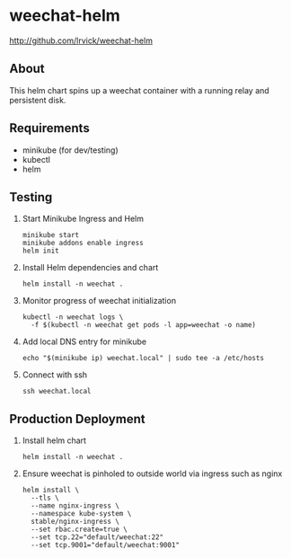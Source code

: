 # weechat-helm #

<http://github.com/lrvick/weechat-helm>

## About ##

This helm chart spins up a weechat container with a running relay and
persistent disk.

## Requirements ##

  * minikube (for dev/testing)
  * kubectl
  * helm

## Testing ##

1. Start Minikube Ingress and Helm

    ```
    minikube start
    minikube addons enable ingress
    helm init
    ```

2. Install Helm dependencies and chart

    ```
    helm install -n weechat .
    ```

3. Monitor progress of weechat initialization

    ```
    kubectl -n weechat logs \
      -f $(kubectl -n weechat get pods -l app=weechat -o name)
    ```

4. Add local DNS entry for minikube

    ```
    echo "$(minikube ip) weechat.local" | sudo tee -a /etc/hosts
    ```

5. Connect with ssh

    ```
    ssh weechat.local
    ```

## Production Deployment ##

1. Install helm chart

    ```
    helm install -n weechat .
    ```

2. Ensure weechat is pinholed to outside world via ingress such as nginx

    ```
    helm install \
      --tls \
      --name nginx-ingress \
      --namespace kube-system \
      stable/nginx-ingress \
      --set rbac.create=true \
      --set tcp.22="default/weechat:22"
      --set tcp.9001="default/weechat:9001"
    ```
